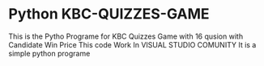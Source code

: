 # Python KBC-QUIZZES-GAME 
This is the Pytho Programe for KBC Quizzes Game with 16 qusion with Candidate Win Price 
This code Work In VISUAL STUDIO COMUNITY
It is a simple python programe 
